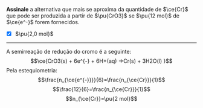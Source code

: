**Assinale** a alternativa que mais se aproxima da quantidade de $\ce{Cr}$ que pode ser produzida a partir de $\pu{CrO3}$ se $\pu{12 mol}$ de $\ce{e^-}$ forem fornecidos.

- [x] $\pu{2,0 mol}$

---

A semirreação de redução do cromo é a seguinte:
$$\ce{CrO3(s) + 6e^{-} + 6H+(aq) ->Cr(s) + 3H2O(l) }$$
Pela estequiometria:
$$\frac{n_{\ce{e^{-}}}}{6}=\frac{n_{\ce{Cr}}}{1}$$
$$\frac{12}{6}=\frac{n_{\ce{Cr}}}{1}$$
$$n_{\ce{Cr}}=\pu{2 mol}$$


